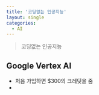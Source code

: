 ```yaml
---
title: '코딩없는 인공지능'
layout: single
categories:
  - AI
---
```


> 코딩없는 인공지능

## Google Vertex AI
* 처음 가입하면 $300의 크레딧을 줌
* 

